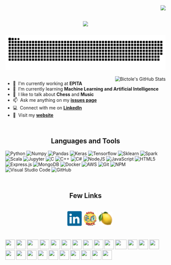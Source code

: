 <img align="right" src="https://visitor-badge.laobi.icu/badge?page_id=bictole.bictole">

<h1 align="center">
  <a href="https://git.io/typing-svg">
    <img src="https://readme-typing-svg.herokuapp.com?size=25&duration=3000&color=9BE9A8&lines=Hello+there!+%F0%9F%91%8B;I+am+Victor.;Feel+free+to+look+around+!">
  </a>
</h1>

<div align="center">
  <a href="https://www.victorsimonin.fr/">
  <img  src="https://github.com/Bictole/Bictole/blob/main/resources/snake_grid.svg"
       alt="snake" /></a>
</div>

<br>


<a href="https://github.com/Bictole">
  <img  alt="Bictole's GitHub Stats" src="https://awesome-github-stats.azurewebsites.net/user-stats/Bictole?cardType=github&theme=github-dark" align="right" />
</a>

- :office: &nbsp;I'm currently working at **EPITA**
- :seedling: &nbsp;I’m currently learning **Machine Learning and Artificial Intelligence**
- :speech_balloon: &nbsp;I like to talk about **Chess** and **Music**
- :mailbox: &nbsp;Ask me anything on my **[issues page]**
- :computer: &nbsp;Connect with me on **[LinkedIn]**
- :apple: &nbsp;Visit my **[website]**

<br>

<h2 align="center">Languages and Tools</h2>

![Python](https://img.shields.io/badge/python-%2314354C.svg?style=for-the-badge&logo=python&logoColor=white)
![Numpy](https://img.shields.io/badge/-NUMPY-red?style=for-the-badge&logo=numpy)
![Pandas](https://img.shields.io/badge/-PANDAS-yellow?style=for-the-badge&logo=pandas)
![Keras](https://img.shields.io/badge/-KERAS-blue?style=for-the-badge&logo=keras)
![Tensorflow](https://img.shields.io/badge/-TENSORFLOW-lightgrey?style=for-the-badge&logo=tensorflow)
![Sklearn](https://img.shields.io/badge/-SKLEARN-yellowgreen?style=for-the-badge&logo=scikit-learn)
![Spark](https://img.shields.io/badge/-SPARK-violet?style=for-the-badge&logo=apachespark)
![Scala](https://img.shields.io/badge/-SCALA-critical?style=for-the-badge&logo=scala)
![Jupyter](https://img.shields.io/badge/-JUPYTER-white?style=for-the-badge&logo=jupyter)
![C](https://img.shields.io/badge/-C-important?style=for-the-badge&logo=c)
![C++](https://img.shields.io/badge/-C%2B%2B-9cf?style=for-the-badge&logo=cplusplus)
![C#](https://img.shields.io/badge/c%23-%23239120.svg?style=for-the-badge&logo=c-sharp&logoColor=white)
![NodeJS](https://img.shields.io/badge/node.js-%2343853D.svg?style=for-the-badge&logo=node.js&logoColor=white)
![JavaScript](https://img.shields.io/badge/javascript-%23323330.svg?style=for-the-badge&logo=javascript&logoColor=%23F7DF1E)
![HTML5](https://img.shields.io/badge/html5-%23E34F26.svg?style=for-the-badge&logo=html5&logoColor=white)
![Express.js](https://img.shields.io/badge/express.js-%23404d59.svg?style=for-the-badge&logo=express&logoColor=%2361DAFB)
![MongoDB](https://img.shields.io/badge/MongoDB-%234ea94b.svg?style=for-the-badge&logo=mongodb&logoColor=white)
![Docker](https://img.shields.io/badge/docker-%230db7ed.svg?style=for-the-badge&logo=docker&logoColor=white)
![AWS](https://img.shields.io/badge/AWS-%23FF9900.svg?style=for-the-badge&logo=amazon-aws&logoColor=white)
![Git](https://img.shields.io/badge/git-%23F05033.svg?style=for-the-badge&logo=git&logoColor=white)
![NPM](https://img.shields.io/badge/NPM-%23000000.svg?style=for-the-badge&logo=npm&logoColor=white)
![Visual Studio Code](https://img.shields.io/badge/VisualStudioCode-0078d7.svg?style=for-the-badge&logo=visual-studio-code&logoColor=white)
![GitHub](https://img.shields.io/badge/github-%23121011.svg?style=for-the-badge&logo=github&logoColor=white)

<br>

<h2 align="center">Few Links</h2>

<h5 align="center">
  <code>
    <a href="https://www.linkedin.com/in/victor-simonin/" title="LinkedIn Profile"><img width="45" src="images/linkedin.svg"></a></code>
  <code><a href="https://www.gottagohack.fr/" title="GottaGoHack"><img width="45" src="images/Gotta_Go_Hack_Logo.png"></a></code>
  <code><a href="https://citron.io/" title="Citron"><img width="45" src="images/citron.png"></a></code>
</h5>

<br>

<div>
    <img src="https://cultofthepartyparrot.com/parrots/hd/githubparrot.gif" width="30" height="30"/>
    <img src="https://cultofthepartyparrot.com/flags/hd/indiaparrot.gif" width="30" height="30"/>
    <img src="https://cultofthepartyparrot.com/parrots/asyncparrot.gif" width="36" height="30"/>
    <img src="https://cultofthepartyparrot.com/parrots/exceptionallyfastparrot.gif" width="30" height="30"/>
    <img src="https://cultofthepartyparrot.com/parrots/hd/60fpsparrot.gif" width="30" height="30"/>
    <img src="https://cultofthepartyparrot.com/parrots/hd/jumpingparrot.gif" width="30" height="30"/>
    <img src="https://cultofthepartyparrot.com/parrots/hd/opensourceparrot.gif" width="30" height="30"/>
    <img src="https://cultofthepartyparrot.com/parrots/hd/dealwithitnowparrot.gif" width="30" height="30"/>
    <img src="https://cultofthepartyparrot.com/parrots/hd/hypnoparrotlight.gif" width="30" height="30"/>
    <img src="https://cultofthepartyparrot.com/parrots/databaseparrot.gif" width="30" height="30"/>
    <img src="https://cultofthepartyparrot.com/parrots/fixparrot.gif" width="36" height="30"/>
    <img src="https://cultofthepartyparrot.com/parrots/hd/laptop_parrot.gif" width="30" height="30"/>
    <img src="https://cultofthepartyparrot.com/parrots/hd/spinningparrot.gif" width="30" height="30"/>
    <img src="https://cultofthepartyparrot.com/parrots/hd/levitationparrot.gif" width="30" height="30"/>
    <img src="https://cultofthepartyparrot.com/parrots/hd/meldparrot.gif" width="30" height="30"/>
    <img src="https://cultofthepartyparrot.com/parrots/slomoparrot.gif" width="30" height="30"/>
    <img src="https://cultofthepartyparrot.com/parrots/hd/moonwalkingparrot.gif" width="30" height="30"/>
    <img src="https://cultofthepartyparrot.com/parrots/hd/stableparrot.gif" width="30" height="30"/>
    <img src="https://cultofthepartyparrot.com/parrots/hd/scienceparrot.gif" width="30" height="30"/>
    <img src="https://cultofthepartyparrot.com/parrots/hd/pirateparrot.gif" width="30" height="30"/>
    <img src="https://cultofthepartyparrot.com/parrots/hd/footballparrot.gif" width="30" height="30"/>
    <img src="https://cultofthepartyparrot.com/parrots/hd/illuminatiparrot.gif" width="30" height="30"/>
    <img src="https://cultofthepartyparrot.com/parrots/hd/hypnoparrotdark.gif" width="30" height="30"/>
    <img src="https://cultofthepartyparrot.com/parrots/hd/githubparrot.gif" width="30" height="30"/>
</div>


[issues page]: https://github.com/Bictole/Bictole/issues "Bictole/issues"
[linkedin]: https://www.linkedin.com/in/victor-simonin/ "Victor Simonin LinkedIn"
[website]: https://www.victorsimonin.fr "Victor Simonin Website"
[email]: victor.simonin@epita.fr "Victor Simonin email"
